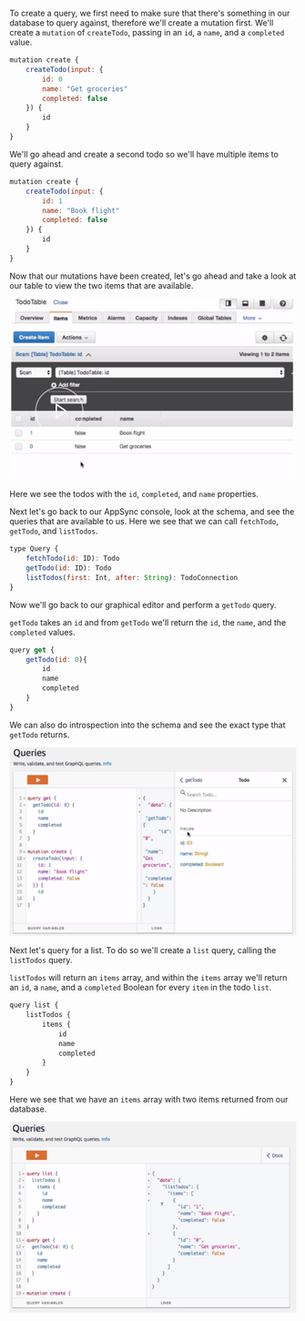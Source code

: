To create a query, we first need to make sure that there's something in our database to query against, therefore we'll create a mutation first. We'll create a `mutation` of `createTodo`, passing in an `id`, a `name`, and a `completed` value. 

```javascript
mutation create {
    createTodo(input: {
        id: 0
        name: "Get groceries"
        completed: false
    }) {
        id
    }
}
```

We'll go ahead and create a second todo so we'll have multiple items to query against.

```javascript
mutation create {
    createTodo(input: {
        id: 1
        name: "Book flight"
        completed: false
    }) {
        id
    }
}
```

Now that our mutations have been created, let's go ahead and take a look at our table to view the two items that are available. 

![Table](../images/aws-executing-queries-within-the-aws-appsync-console-table.png)

Here we see the todos with the `id`, `completed`, and `name` properties. 

Next let's go back to our AppSync console, look at the schema, and see the queries that are available to us. Here we see that we can call `fetchTodo`, `getTodo`, and `listTodos`.

```javascript
type Query {
    fetchTodo(id: ID): Todo
    getTodo(id: ID): Todo
    listTodos(first: Int, after: String): TodoConnection
}
```

Now we'll go back to our graphical editor and perform a `getTodo` query. 

`getTodo` takes an `id` and from `getTodo` we'll return the `id`, the `name`, and the `completed` values. 

```javascript
query get {
    getTodo(id: 0){
        id
        name
        completed
    }
}
```

We can also do introspection into the schema and see the exact type that `getTodo` returns.

![Introspection](../images/aws-executing-queries-within-the-aws-appsync-console-introspection.png)

Next let's query for a list. To do so we'll create a `list` query, calling the `listTodos` query. 

`listTodos` will return an `items` array, and within the `items` array we'll return an `id`, a `name`, and a `completed` Boolean for every `item` in the todo `list`. 

```javascript
query list {
    listTodos {
        items {
            id
            name
            completed
        }
    }
}
```

Here we see that we have an `items` array with two items returned from our database.

![Items Array](../images/aws-executing-queries-within-the-aws-appsync-console-items-array.png)